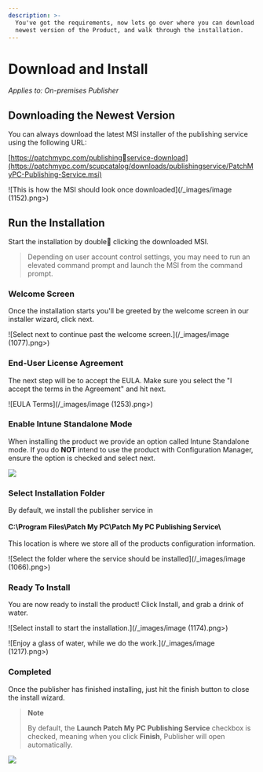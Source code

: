 ```yaml
---
description: >-
  You've got the requirements, now lets go over where you can download the
  newest version of the Product, and walk through the installation.
---
```


# Download and Install

_Applies to: On-premises Publisher_

## Downloading the Newest Version

You can always download the latest MSI installer of the publishing service using the following URL:&#x20;

[https://patchmypc.com/publishingservice-download](https://patchmypc.com/scupcatalog/downloads/publishingservice/PatchMyPC-Publishing-Service.msi)

![This is how the MSI should look once downloaded](/_images/image (1152).png>)

## Run the Installation

Start the installation by double clicking the downloaded MSI.&#x20;

<blockquote class="wp-block-quote">
<p>Depending on user account control settings, you may need to run an elevated command prompt and launch the MSI from the command prompt.</p>
</blockquote>

### Welcome Screen

Once the installation starts you'll be greeted by the welcome screen in our installer wizard, click next.

![Select next to continue past the welcome screen.](/_images/image (1077).png>)

### End-User License Agreement

The next step will be to accept the EULA. Make sure you select the "I accept the terms in the Agreement" and hit next.

![EULA Terms](/_images/image (1253).png>)

### Enable Intune Standalone Mode

When installing the product we provide an option called Intune Standalone mode. If you do <strong>NOT</strong> intend to use the product with Configuration Manager, ensure the option is checked and select next.

![](/_images/image-(1089).png>)

### Select Installation Folder

By default, we install the publisher service in \
\
<strong>C:\Program Files\Patch My PC\Patch My PC Publishing Service\\</strong>\
\
This location is where we store all of the products configuration information.&#x20;

![Select the folder where the service should be installed](/_images/image (1066).png>)

### Ready To Install

You are now ready to install the product! Click Install, and grab a drink of water.

![Select install to start the installation.](/_images/image (1174).png>)

![Enjoy a glass of water, while we do the work.](/_images/image (1217).png>)

### Completed

Once the publisher has finished installing, just hit the finish button to close the install wizard.&#x20;

<blockquote class="wp-block-quote">
<p><strong>Note</strong></p>
<p>By default, the <strong>Launch Patch My PC Publishing Service</strong> checkbox is checked, meaning when you click <strong>Finish</strong>, Publisher will open automatically.</p>
</blockquote>

![](/_images/image-(1198).png>)